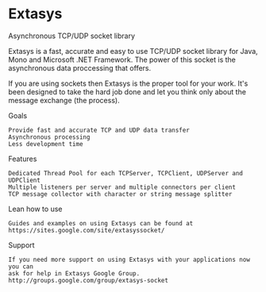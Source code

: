 Extasys
=======


Asynchronous TCP/UDP socket library

Extasys is a fast, accurate and easy to use TCP/UDP socket library for Java, Mono and Microsoft .NET Framework. The power of this socket is the asynchronous data proccessing that offers.

If you are using sockets then Extasys is the proper tool for your work. It's been designed to take the hard job done and let you think only about the message exchange (the process).

Goals

	Provide fast and accurate TCP and UDP data transfer
	Asynchronous processing
	Less development time

Features

	Dedicated Thread Pool for each TCPServer, TCPClient, UDPServer and UDPClient
	Multiple listeners per server and multiple connectors per client
	TCP message collector with character or string message splitter

Lean how to use

	Guides and examples on using Extasys can be found at
	https://sites.google.com/site/extasyssocket/

Support
	
	If you need more support on using Extasys with your applications now you can 
	ask for help in Extasys Google Group.
	http://groups.google.com/group/extasys-socket
	
